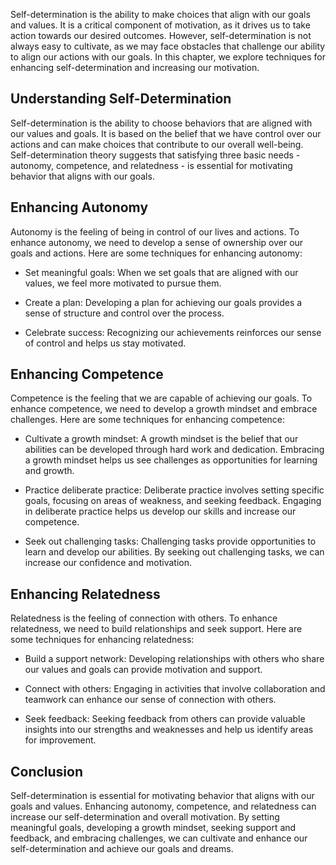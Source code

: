 
Self-determination is the ability to make choices that align with our goals and values. It is a critical component of motivation, as it drives us to take action towards our desired outcomes. However, self-determination is not always easy to cultivate, as we may face obstacles that challenge our ability to align our actions with our goals. In this chapter, we explore techniques for enhancing self-determination and increasing our motivation.

Understanding Self-Determination
--------------------------------

Self-determination is the ability to choose behaviors that are aligned with our values and goals. It is based on the belief that we have control over our actions and can make choices that contribute to our overall well-being. Self-determination theory suggests that satisfying three basic needs - autonomy, competence, and relatedness - is essential for motivating behavior that aligns with our goals.

Enhancing Autonomy
------------------

Autonomy is the feeling of being in control of our lives and actions. To enhance autonomy, we need to develop a sense of ownership over our goals and actions. Here are some techniques for enhancing autonomy:

* Set meaningful goals: When we set goals that are aligned with our values, we feel more motivated to pursue them.

* Create a plan: Developing a plan for achieving our goals provides a sense of structure and control over the process.

* Celebrate success: Recognizing our achievements reinforces our sense of control and helps us stay motivated.

Enhancing Competence
--------------------

Competence is the feeling that we are capable of achieving our goals. To enhance competence, we need to develop a growth mindset and embrace challenges. Here are some techniques for enhancing competence:

* Cultivate a growth mindset: A growth mindset is the belief that our abilities can be developed through hard work and dedication. Embracing a growth mindset helps us see challenges as opportunities for learning and growth.

* Practice deliberate practice: Deliberate practice involves setting specific goals, focusing on areas of weakness, and seeking feedback. Engaging in deliberate practice helps us develop our skills and increase our competence.

* Seek out challenging tasks: Challenging tasks provide opportunities to learn and develop our abilities. By seeking out challenging tasks, we can increase our confidence and motivation.

Enhancing Relatedness
---------------------

Relatedness is the feeling of connection with others. To enhance relatedness, we need to build relationships and seek support. Here are some techniques for enhancing relatedness:

* Build a support network: Developing relationships with others who share our values and goals can provide motivation and support.

* Connect with others: Engaging in activities that involve collaboration and teamwork can enhance our sense of connection with others.

* Seek feedback: Seeking feedback from others can provide valuable insights into our strengths and weaknesses and help us identify areas for improvement.

Conclusion
----------

Self-determination is essential for motivating behavior that aligns with our goals and values. Enhancing autonomy, competence, and relatedness can increase our self-determination and overall motivation. By setting meaningful goals, developing a growth mindset, seeking support and feedback, and embracing challenges, we can cultivate and enhance our self-determination and achieve our goals and dreams.
